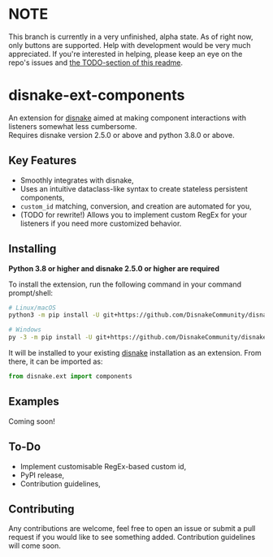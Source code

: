 NOTE
====

This branch is currently in a very unfinished, alpha state. As of right now, only buttons are supported. Help with development would be very much appreciated. If you're interested in helping, please keep an eye on the repo's issues and [the TODO-section of this readme](https://github.com/DisnakeCommunity/disnake-ext-components/tree/rewrite#to-do).

disnake-ext-components
======================

An extension for [disnake](https://github.com/DisnakeDev/disnake) aimed at making component interactions with listeners somewhat less cumbersome.  
Requires disnake version 2.5.0 or above and python 3.8.0 or above.

Key Features
------------
- Smoothly integrates with disnake,
- Uses an intuitive dataclass-like syntax to create stateless persistent components,
- `custom_id` matching, conversion, and creation are automated for you,
- (TODO for rewrite!) Allows you to implement custom RegEx for your listeners if you need more customized behavior.

Installing
----------

**Python 3.8 or higher and disnake 2.5.0 or higher are required**

To install the extension, run the following command in your command prompt/shell:

``` sh
# Linux/macOS
python3 -m pip install -U git+https://github.com/DisnakeCommunity/disnake-ext-components.git@rewrite

# Windows
py -3 -m pip install -U git+https://github.com/DisnakeCommunity/disnake-ext-components@rewrite
```
It will be installed to your existing [disnake](https://github.com/DisnakeDev/disnake) installation as an extension. From there, it can be imported as:

```py
from disnake.ext import components
```

Examples
--------
Coming soon!

To-Do
-----
- Implement customisable RegEx-based custom id,
- PyPI release,
- Contribution guidelines,

Contributing
------------
Any contributions are welcome, feel free to open an issue or submit a pull request if you would like to see something added. Contribution guidelines will come soon.
